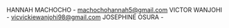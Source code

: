 HANNAH MACHOCHO - machochohannah5@gmail.com
VICTOR WANJOHI - vicvickiewanjohi98@gmail.com
JOSEPHINE OSURA -